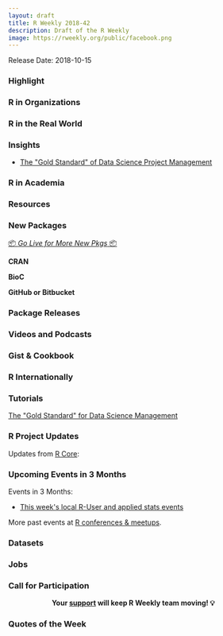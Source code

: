 ```yaml
---
layout: draft
title: R Weekly 2018-42
description: Draft of the R Weekly
image: https://rweekly.org/public/facebook.png
---
```


Release Date: 2018-10-15

###  Highlight



###  R in Organizations



### R in the Real World



### Insights



+ [The "Gold Standard" of Data Science Project Management](https://towardsdatascience.com/the-gold-standard-of-data-science-project-management-13d68c9e85d6)

###  R in Academia



###  Resources




###  New Packages

<p class="added-hostname"><a href="https://rweekly.org/live" target="_blank" class="externalLink">📦 <i>Go Live for More New Pkgs</i> 📦</a></p>

**CRAN**


**BioC**


**GitHub or Bitbucket**




### Package Releases



###  Videos and Podcasts



### Gist & Cookbook




### R Internationally




###  Tutorials

[The "Gold Standard" for Data Science Management](https://towardsdatascience.com/the-gold-standard-of-data-science-project-management-13d68c9e85d6)

<!--<div class="post-more-begi
n"></div><div class="post-more-end"></div>-->

###  R Project Updates

Updates from [R Core](http://developer.r-project.org/blosxom.cgi/R-devel/NEWS):


###  Upcoming Events in 3 Months

Events in 3 Months:

+ [This week's local R-User and applied stats events](https://community.rstudio.com/c/irl)

More past events at [R conferences & meetups](https://conf.rweekly.org).

### Datasets




### Jobs




###  Call for Participation



<p class="hide-support added-hostname support-rweekly" style="text-align: center;font-weight: bold;">Your <a class="non-visited externalLink" href="https://www.patreon.com/rweekly" onclick="pas(this)">support</a> will keep R Weekly team moving! 💡</p>

###  Quotes of the Week

